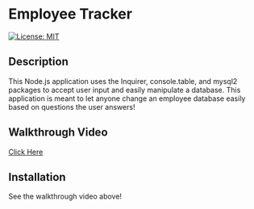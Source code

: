 # Employee Tracker     

[![License: MIT](https://img.shields.io/badge/License-MIT-yellow.svg)](https://opensource.org/licenses/MIT)

## Description

This Node.js application uses the Inquirer, console.table, and mysql2 packages to accept user input and easily manipulate a database. This application is meant to let anyone change an employee database easily based on questions the user answers!

## Walkthrough Video
[Click Here](https://watch.screencastify.com/v/59cXtsy8ZCPNdbs9a4AB)

## Installation

See the walkthrough video above!

